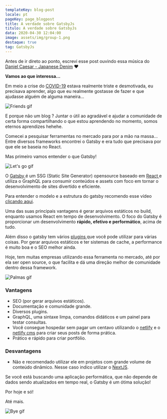```yaml
---
templateKey: blog-post
locale: pt
pageKey: page_blogpost
title: A verdade sobre GatsbyJs
titulo: A verdade sobre GatsbyJs
data: 2020-04-30 12:04:00
image: assets/img/group-1.png
destaque: true
tag: GatsbyJs
---
```


Antes de ir direto ao ponto, escrevi esse post ouvindo essa música do [Daniel Caesar - Japanese Denim](https://www.youtube.com/watch?v=FG2PgVl0Nlc) ❤️

**Vamos ao que interessa...**

Em meio a crise do [COVID-19](https://covid.saude.gov.br/) estava realmente triste e desmotivada, eu precisava aprender, algo que eu realmente gostasse de fazer e que ajudasse alguém de alguma maneira...

![Friends gif](https://media.giphy.com/media/XB2oEtm3Tg9n6LIQsp/source.gif)

E porque não um blog ? Juntar o útil ao agradável e ajudar a comunidade de certa forma compartilhando o que estou aprendendo no momento, somos eternos aprendizes hehehe.

Comecei a pesquisar ferramentas no mercado para por a mão na massa... Entre diversos frameworks encontrei o Gatsby e era tudo que precisava por que ele se baseia no React.

Mas primeiro vamos entender o que Gatsby!

![Let's go gif](https://media.giphy.com/media/CjmvTCZf2U3p09Cn0h/giphy.gif)

O [Gatsby ](https://www.gatsbyjs.org/)é um SSG (Static Site Generator) opensource baseado em [React ](https://pt-br.reactjs.org/)e utiliza o GraphQL para consumir conteúdos e assets com foco em tornar o desenvolvimento de sites divertido e eficiente.

Para entender o modelo e a estrutura do gatsby recomendo esse vídeo [clicando aqui](https://www.youtube.com/watch?v=htY0pyAbeUU).

Uma das suas principais vantagens é gerar arquivos estáticos no build, enquanto usamos React em tempo de desenvolvimento. O foco do Gatsby é proporcionar um desenvolvimento **rápido, efetivo e performático**, acima de tudo.

Além disso o gatsby tem vários [plugins ](https://www.gatsbyjs.org/plugins/) que você pode utilizar para várias coisas. Por gerar arquivos estáticos e ter sistemas de cache, a performance é muito boa e o SEO melhor ainda.

Hoje, tem muitas empresas utilizando essa ferramenta no mercado, até por ela ser open source, o que facilita e dá uma direção melhor de comunidade dentro dessa framework.

![Palmas gif](https://media.giphy.com/media/mGK1g88HZRa2FlKGbz/giphy.gif)

### Vantagens

- SEO (por gerar arquivos estáticos).
- Documentação e comunidade grande.
- Diversos plugins.
- GraphQL, uma sintaxe limpa, comandos didáticos e um painel para testar consultas.
- Você consegue hospedar sem pagar um centavo utilizando o [netlify](https://www.netlify.com/) e o [netlify cms](https://www.netlifycms.org/) para criar seus posts de forma prática.
- Prático e rápido para criar portfólio.

### Desvantagens

- Não e recomendado utilizar ele em projetos com grande volume de conteúdo dinâmico. Nesse caso indico utilizar o [NextJS](https://nextjs.org/).

Se você está buscando uma aplicação performática, que não depende de dados sendo atualizados em tempo real, o Gatsby é um ótima solução!

Por hoje e só!

Até mais.

![Bye gif](https://media.giphy.com/media/l3vRbyZfZkTv1GzbG/giphy.gif)
